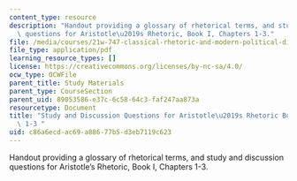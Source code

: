 ```yaml
---
content_type: resource
description: "Handout providing a glossary of rhetorical terms, and study and discussion\
  \ questions for Aristotle\u2019s Rhetoric, Book I, Chapters 1-3."
file: /media/courses/21w-747-classical-rhetoric-and-modern-political-discourse-fall-2009/c86a6ecdac69a88677b5d3eb7119c623_MIT21W_747_01F09_study01.pdf
file_type: application/pdf
learning_resource_types: []
license: https://creativecommons.org/licenses/by-nc-sa/4.0/
ocw_type: OCWFile
parent_title: Study Materials
parent_type: CourseSection
parent_uid: 89053586-e37c-6c58-64c3-faf247aa873a
resourcetype: Document
title: "Study and Discussion Questions for Aristotle\u2019s Rhetoric Book I Chaps.\
  \ 1-3 "
uid: c86a6ecd-ac69-a886-77b5-d3eb7119c623
---
```

Handout providing a glossary of rhetorical terms, and study and discussion questions for Aristotle’s Rhetoric, Book I, Chapters 1-3.